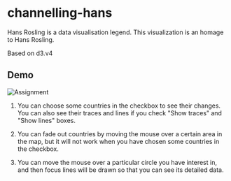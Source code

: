 # channelling-hans
Hans Rosling is a data visualisation legend. This visualization is an homage to Hans Rosling.

Based on d3.v4

## Demo
![Assignment](https://github.com/OopsRyan/channelling-hans/blob/master/themes/channelling-hans.gif?raw=true)

1.	You can choose some countries in the checkbox to see their changes. You can also see their traces and lines if you check "Show traces" and "Show lines" boxes.

2.	You can fade out countries by moving the mouse over a certain area in the map, 
	but it will not work when you have chosen some countries in the checkbox.

3.	You can move the mouse over a particular circle you have interest in, 
	and then focus lines will be drawn so that you can see its detailed data.
